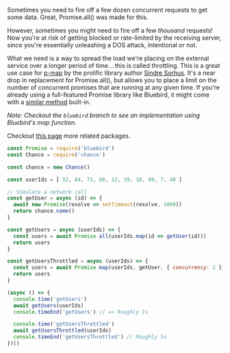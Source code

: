 Sometimes you need to fire off a few dozen concurrent requests to get some data. Great, Promise.all() was made for this.

However, sometimes you might need to fire off a few _thousand_ requests! Now you're at risk of getting blocked or rate-limited by the receiving server, since you're essentially unleashing a DOS attack, intentional or not.

What we need is a way to spread the load we're placing on the external service over a longer period of time... this is called throttling. This is a great use case for [p-map](https://github.com/sindresorhus/p-map) by the prolific library author [Sindre Sorhus](https://github.com/sindresorhus). It's a near drop in replacement for Promise.all(), but allows you to place a limit on the number of concurrent promises that are running at any given time. If you're already using a full-featured Promise library like Bluebird, it might come with a [similar method](http://bluebirdjs.com/docs/api/promise.map.html) built-in.

_Note: Checkout the `bluebird` branch to see an implementation using Bluebird's map function._

Checkout [this page](https://github.com/sindresorhus/promise-fun) more related packages.

```js
const Promise = require('bluebird')
const Chance = require('chance')

const chance = new Chance()

const userIds = [ 52, 84, 71, 66, 12, 39, 18, 99, 7, 48 ]

// Simulate a network call
const getUser = async (id) => {
  await new Promise(resolve => setTimeout(resolve, 1000))
  return chance.name()
}

const getUsers = async (userIds) => {
  const users = await Promise.all(userIds.map(id => getUser(id)))
  return users
}

const getUsersThrottled = async (userIds) => {
  const users = await Promise.map(userIds, getUser, { concurrency: 2 })
  return users
}

(async () => {
  console.time('getUsers')
  await getUsers(userIds)
  console.timeEnd('getUsers') // => Roughly 1s

  console.time('getUsersThrottled')
  await getUsersThrottled(userIds)
  console.timeEnd('getUsersThrottled') // Roughly 5s
})()
```
